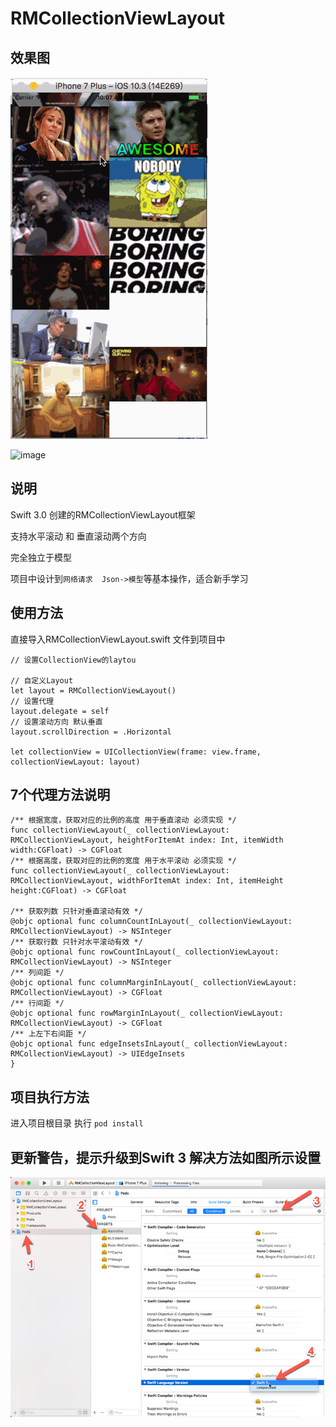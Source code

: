 # RMCollectionViewLayout

## 效果图

![image](https://github.com/chihaodong/RMCollectionViewLayout/blob/master/Untitled.gif)

![image](https://github.com/chihaodong/RMCollectionViewLayout/blob/master/Untitled1.gif)

## 说明

Swift 3.0 创建的RMCollectionViewLayout框架

支持水平滚动 和 垂直滚动两个方向

完全独立于模型

项目中设计到`网络请求  Json->模型`等基本操作，适合新手学习 

## 使用方法

直接导入RMCollectionViewLayout.swift 文件到项目中

```
// 设置CollectionView的laytou 

// 自定义Layout
let layout = RMCollectionViewLayout()
// 设置代理
layout.delegate = self
// 设置滚动方向 默认垂直
layout.scrollDirection = .Horizontal

let collectionView = UICollectionView(frame: view.frame, collectionViewLayout: layout)
```

## 7个代理方法说明

```
/** 根据宽度，获取对应的比例的高度 用于垂直滚动 必须实现 */
func collectionViewLayout(_ collectionViewLayout: RMCollectionViewLayout, heightForItemAt index: Int, itemWidth width:CGFloat) -> CGFloat
/** 根据高度，获取对应的比例的宽度 用于水平滚动 必须实现 */
func collectionViewLayout(_ collectionViewLayout: RMCollectionViewLayout, widthForItemAt index: Int, itemHeight height:CGFloat) -> CGFloat

/** 获取列数 只针对垂直滚动有效 */
@objc optional func columnCountInLayout(_ collectionViewLayout: RMCollectionViewLayout) -> NSInteger
/** 获取行数 只针对水平滚动有效 */
@objc optional func rowCountInLayout(_ collectionViewLayout: RMCollectionViewLayout) -> NSInteger
/** 列间距 */
@objc optional func columnMarginInLayout(_ collectionViewLayout: RMCollectionViewLayout) -> CGFloat
/** 行间距 */
@objc optional func rowMarginInLayout(_ collectionViewLayout: RMCollectionViewLayout) -> CGFloat
/** 上左下右间距 */
@objc optional func edgeInsetsInLayout(_ collectionViewLayout: RMCollectionViewLayout) -> UIEdgeInsets
}
```

## 项目执行方法

进入项目根目录 执行 `pod install`

 
## 更新警告，提示升级到Swift 3 解决方法如图所示设置
![image](https://github.com/chihaodong/RMCollectionViewLayout/blob/master/2017-04-13_17-45-14.jpg)


